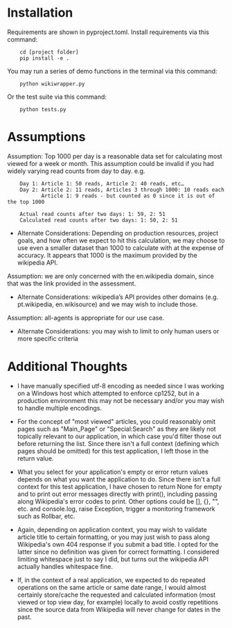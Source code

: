# Installation
Requirements are shown in pyproject.toml. Install requirements via this command:
```
    cd [project folder]
    pip install -e .
```
You may run a series of demo functions in the terminal via this command:
```
    python wikiwrapper.py
```
Or the test suite via this command:
```
    python tests.py
```


# Assumptions
Assumption: Top 1000 per day is a reasonable data set for calculating most viewed for a week or month. 
This assumption could be invalid if you had widely varying read counts from day to day. e.g. 
```
    Day 1: Article 1: 50 reads, Article 2: 40 reads, etc… 
    Day 2: Article 2: 11 reads, Articles 3 through 1000: 10 reads each
           Article 1: 9 reads - but counted as 0 since it is out of the top 1000

    Actual read counts after two days: 1: 59, 2: 51
    Calculated read counts after two days: 1: 50, 2: 51
```
- Alternate Considerations: Depending on production resources, project goals, and how often we expect to hit this calculation, we may choose to use even a smaller dataset than 1000 to calculate with at the expense of accuracy. It appears that 1000 is the maximum provided by the wikipedia API.

Assumption: we are only concerned with the en.wikipedia domain, since that was the link provided in the assessment.
- Alternate Considerations: wikipedia’s API provides other domains (e.g. pt.wikipedia, en.wikisource) and we may wish to include those.

Assumption: all-agents is appropriate for our use case.
- Alternate Considerations: you may wish to limit to only human users or more specific criteria


# Additional Thoughts
- I have manually specified utf-8 encoding as needed since I was working on a Windows host which attempted to enforce cp1252, but in a production environment this may not be necessary and/or you may wish to handle multiple encodings.

- For the concept of "most viewed" articles, you could reasonably omit pages such as "Main_Page" or "Special:Search" as they are likely not topically relevant to our application, in which case you'd filter those out before returning the list. Since there isn't a full context (defining which pages should be omitted) for this test application, I left those in the return value.

- What you select for your application's empty or error return values depends on what you want the application to do. Since there isn't a full context for this test application, I have chosen to return None for empty and to print out error messages directly with print(), including passing along Wikipedia's error codes to print. 
Other options could be [], {}, "", etc. and console.log, raise Exception, trigger a monitoring framework such as Rollbar, etc.

- Again, depending on application context, you may wish to validate article title to certain formatting, or you may just wish to pass along Wikipedia's own 404 response if you submit a bad title. I opted for the latter since no definition was given for correct formatting. I considered limiting whitespace just to say I did, but turns out the wikipedia API actually handles whitespace fine.

- If, in the context of a real application, we expected to do repeated operations on the same article or same date range, I would almost certainly store/cache the requested and calculated information (most viewed or top view day, for example) locally to avoid costly repetitions since the source data from Wikipedia will never change for dates in the past.